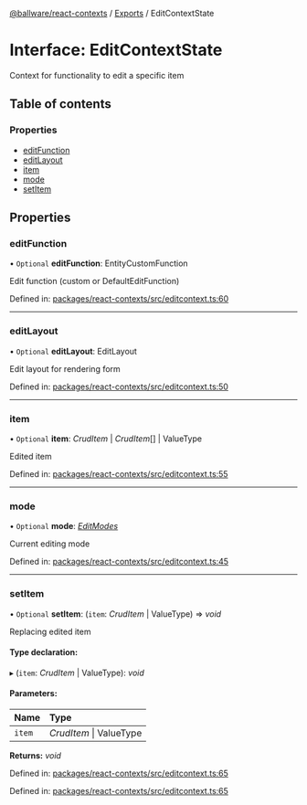 [@ballware/react-contexts](../README.md) / [Exports](../modules.md) / EditContextState

# Interface: EditContextState

Context for functionality to edit a specific item

## Table of contents

### Properties

- [editFunction](editcontextstate.md#editfunction)
- [editLayout](editcontextstate.md#editlayout)
- [item](editcontextstate.md#item)
- [mode](editcontextstate.md#mode)
- [setItem](editcontextstate.md#setitem)

## Properties

### editFunction

• `Optional` **editFunction**: EntityCustomFunction

Edit function (custom or DefaultEditFunction)

Defined in: [packages/react-contexts/src/editcontext.ts:60](https://github.com/ballware/ballware-client/blob/d7ee5ae/packages/react-contexts/src/editcontext.ts#L60)

___

### editLayout

• `Optional` **editLayout**: EditLayout

Edit layout for rendering form

Defined in: [packages/react-contexts/src/editcontext.ts:50](https://github.com/ballware/ballware-client/blob/d7ee5ae/packages/react-contexts/src/editcontext.ts#L50)

___

### item

• `Optional` **item**: *CrudItem* \| *CrudItem*[] \| ValueType

Edited item

Defined in: [packages/react-contexts/src/editcontext.ts:55](https://github.com/ballware/ballware-client/blob/d7ee5ae/packages/react-contexts/src/editcontext.ts#L55)

___

### mode

• `Optional` **mode**: [*EditModes*](../enums/editmodes.md)

Current editing mode

Defined in: [packages/react-contexts/src/editcontext.ts:45](https://github.com/ballware/ballware-client/blob/d7ee5ae/packages/react-contexts/src/editcontext.ts#L45)

___

### setItem

• `Optional` **setItem**: (`item`: *CrudItem* \| ValueType) => *void*

Replacing edited item

#### Type declaration:

▸ (`item`: *CrudItem* \| ValueType): *void*

#### Parameters:

Name | Type |
:------ | :------ |
`item` | *CrudItem* \| ValueType |

**Returns:** *void*

Defined in: [packages/react-contexts/src/editcontext.ts:65](https://github.com/ballware/ballware-client/blob/d7ee5ae/packages/react-contexts/src/editcontext.ts#L65)

Defined in: [packages/react-contexts/src/editcontext.ts:65](https://github.com/ballware/ballware-client/blob/d7ee5ae/packages/react-contexts/src/editcontext.ts#L65)
